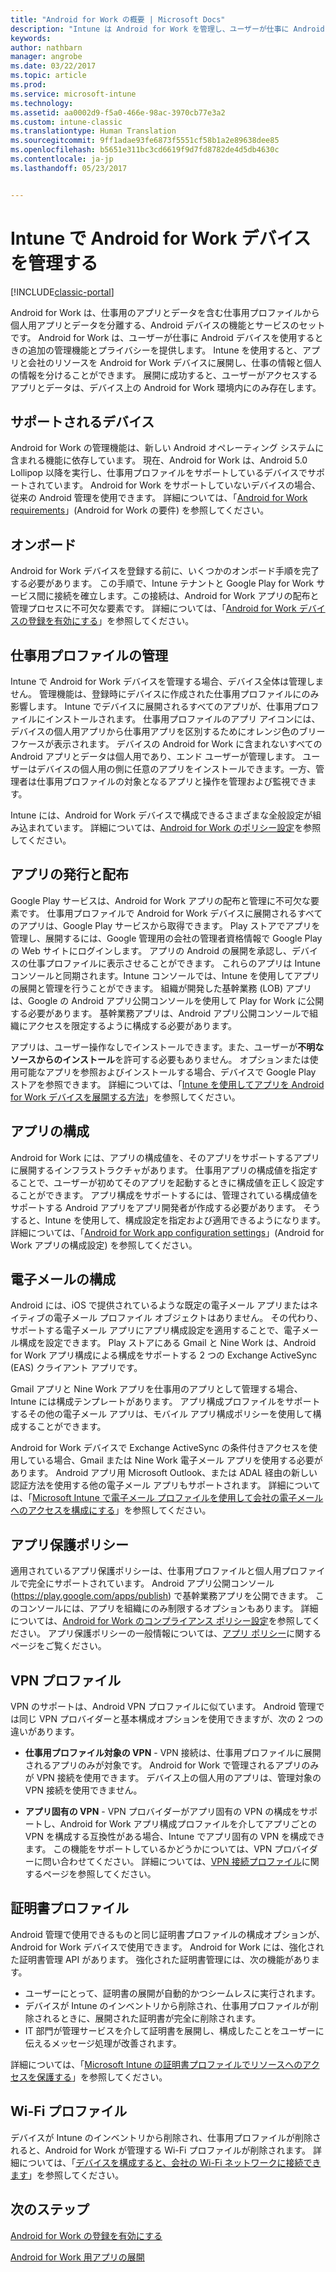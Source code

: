 ```yaml
---
title: "Android for Work の概要 | Microsoft Docs"
description: "Intune は Android for Work を管理し、ユーザーが仕事に Android デバイスを使用するときに追加の管理機能とプライバシーを提供します。"
keywords: 
author: nathbarn
manager: angrobe
ms.date: 03/22/2017
ms.topic: article
ms.prod: 
ms.service: microsoft-intune
ms.technology: 
ms.assetid: aa0002d9-f5a0-466e-98ac-3970cb77e3a2
ms.custom: intune-classic
ms.translationtype: Human Translation
ms.sourcegitcommit: 9ff1adae93fe6873f5551cf58b1a2e89638dee85
ms.openlocfilehash: b5651e311bc3cd6619f9d7fd8782de4d5db4630c
ms.contentlocale: ja-jp
ms.lasthandoff: 05/23/2017


---
```


# <a name="manage-android-for-work-devices-with-intune"></a>Intune で Android for Work デバイスを管理する

[!INCLUDE[classic-portal](../includes/classic-portal.md)]

Android for Work は、仕事用のアプリとデータを含む仕事用プロファイルから個人用アプリとデータを分離する、Android デバイスの機能とサービスのセットです。 Android for Work は、ユーザーが仕事に Android デバイスを使用するときの追加の管理機能とプライバシーを提供します。 Intune を使用すると、アプリと会社のリソースを Android for Work デバイスに展開し、仕事の情報と個人の情報を分けることができます。 展開に成功すると、ユーザーがアクセスするアプリとデータは、デバイス上の Android for Work 環境内にのみ存在します。

## <a name="supported-devices"></a>サポートされるデバイス

Android for Work の管理機能は、新しい Android オペレーティング システムに含まれる機能に依存しています。 現在、Android for Work は、Android 5.0 Lollipop 以降を実行し、仕事用プロファイルをサポートしているデバイスでサポートされています。 Android for Work をサポートしていないデバイスの場合、従来の Android 管理を使用できます。 詳細については、「[Android for Work requirements](https://support.google.com/work/android/answer/6174145?hl=en&ref_topic=6151012)」(Android for Work の要件) を参照してください。

## <a name="onboarding"></a>オンボード

Android for Work デバイスを登録する前に、いくつかのオンボード手順を完了する必要があります。 この手順で、Intune テナントと Google Play for Work サービス間に接続を確立します。この接続は、Android for Work アプリの配布と管理プロセスに不可欠な要素です。 詳細については、「[Android for Work デバイスの登録を有効にする](/intune-classic/deploy-use/set-up-android-for-work)」を参照してください。

## <a name="work-profile-management"></a>仕事用プロファイルの管理

Intune で Android for Work デバイスを管理する場合、デバイス全体は管理しません。 管理機能は、登録時にデバイスに作成された仕事用プロファイルにのみ影響します。 Intune でデバイスに展開されるすべてのアプリが、仕事用プロファイルにインストールされます。 仕事用プロファイルのアプリ アイコンには、デバイスの個人用アプリから仕事用アプリを区別するためにオレンジ色のブリーフケースが表示されます。 デバイスの Android for Work に含まれないすべての Android アプリとデータは個人用であり、エンド ユーザーが管理します。 ユーザーはデバイスの個人用の側に任意のアプリをインストールできます。一方、管理者は仕事用プロファイルの対象となるアプリと操作を管理および監視できます。

Intune には、Android for Work デバイスで構成できるさまざまな全般設定が組み込まれています。 詳細については、[Android for Work のポリシー設定](android-for-work-policy-settings-in-microsoft-intune.md)を参照してください。

## <a name="app-publishing-and-distribution"></a>アプリの発行と配布

Google Play サービスは、Android for Work アプリの配布と管理に不可欠な要素です。 仕事用プロファイルで Android for Work デバイスに展開されるすべてのアプリは、Google Play サービスから取得できます。 Play ストアでアプリを管理し、展開するには、Google 管理用の会社の管理者資格情報で Google Play の Web サイトにログインします。 アプリの Android の展開を承認し、デバイスの仕事プロファイルに表示させることができます。 これらのアプリは Intune コンソールと同期されます。Intune コンソールでは、Intune を使用してアプリの展開と管理を行うことができます。 組織が開発した基幹業務 (LOB) アプリは、Google の Android アプリ公開コンソールを使用して Play for Work に公開する必要があります。 基幹業務アプリは、Android アプリ公開コンソールで組織にアクセスを限定するように構成する必要があります。

アプリは、ユーザー操作なしでインストールできます。また、ユーザーが**不明なソースからのインストール**を許可する必要もありません。 オプションまたは使用可能なアプリを参照およびインストールする場合、デバイスで Google Play ストアを参照できます。 詳細については、「[Intune を使用してアプリを Android for Work デバイスを展開する方法](/intune-classic/deploy-use/android-for-work-apps)」を参照してください。

## <a name="app-configuration"></a>アプリの構成

Android for Work には、アプリの構成値を、そのアプリをサポートするアプリに展開するインフラストラクチャがあります。 仕事用アプリの構成値を指定することで、ユーザーが初めてそのアプリを起動するときに構成値を正しく設定することができます。 アプリ構成をサポートするには、管理されている構成値をサポートする Android アプリをアプリ開発者が作成する必要があります。 そうすると、Intune を使用して、構成設定を指定および適用できるようになります。 詳細については、「[Android for Work app configuration settings](afw-app-configuration-policy.md)」(Android for Work アプリの構成設定) を参照してください。

## <a name="email-configuration"></a>電子メールの構成

Android には、iOS で提供されているような既定の電子メール アプリまたはネイティブの電子メール プロファイル オブジェクトはありません。 その代わり、サポートする電子メール アプリにアプリ構成設定を適用することで、電子メール構成を設定できます。 Play ストアにある Gmail と Nine Work は、Android for Work アプリ構成による構成をサポートする 2 つの Exchange ActiveSync (EAS) クライアント アプリです。

Gmail アプリと Nine Work アプリを仕事用のアプリとして管理する場合、Intune には構成テンプレートがあります。 アプリ構成プロファイルをサポートするその他の電子メール アプリは、モバイル アプリ構成ポリシーを使用して構成することができます。

Android for Work デバイスで Exchange ActiveSync の条件付きアクセスを使用している場合、Gmail または Nine Work 電子メール アプリを使用する必要があります。 Android アプリ用 Microsoft Outlook、または ADAL 経由の新しい認証方法を使用する他の電子メール アプリもサポートされます。 詳細については、「[Microsoft Intune で電子メール プロファイルを使用して会社の電子メールへのアクセスを構成にする](configure-access-to-corporate-email-using-email-profiles-with-microsoft-intune.md)」を参照してください。

## <a name="app-protection-policies"></a>アプリ保護ポリシー

適用されているアプリ保護ポリシーは、仕事用プロファイルと個人用プロファイルで完全にサポートされています。 Android アプリ公開コンソール (https://play.google.com/apps/publish) で基幹業務アプリを公開できます。 このコンソールには、アプリを組織にのみ制限するオプションもあります。 詳細については、[Android for Work のコンプライアンス ポリシー設定](afw-compliance-policy-settings-in-microsoft-intune.md)を参照してください。 アプリ保護ポリシーの一般情報については、[アプリ ポリシー](protect-app-data-using-mobile-app-management-policies-with-microsoft-intune.md)に関するページをご覧ください。

## <a name="vpn-profiles"></a>VPN プロファイル

VPN のサポートは、Android VPN プロファイルに似ています。 Android 管理では同じ VPN プロバイダーと基本構成オプションを使用できますが、次の 2 つの違いがあります。

-  **仕事用プロファイル対象の VPN** - VPN 接続は、仕事用プロファイルに展開されるアプリのみが対象です。 Android for Work で管理されるアプリのみが VPN 接続を使用できます。 デバイス上の個人用のアプリは、管理対象の VPN 接続を使用できません。

-  **アプリ固有の VPN** - VPN プロバイダーがアプリ固有の VPN の構成をサポートし、Android for Work アプリ構成プロファイルを介してアプリごとの VPN を構成する互換性がある場合、Intune でアプリ固有の VPN を構成できます。 この機能をサポートしているかどうかについては、VPN プロバイダーに問い合わせてください。 詳細については、[VPN 接続プロファイル](vpn-connections-in-microsoft-intune.md)に関するページを参照してください。

## <a name="certificate-profiles"></a>証明書プロファイル

Android 管理で使用できるものと同じ証明書プロファイルの構成オプションが、Android for Work デバイスで使用できます。 Android for Work には、強化された証明書管理 API があります。 強化された証明書管理には、次の機能があります。

- ユーザーにとって、証明書の展開が自動的かつシームレスに実行されます。
-  デバイスが Intune のインベントリから削除され、仕事用プロファイルが削除されるときに、展開された証明書が完全に削除されます。
-  IT 部門が管理サービスを介して証明書を展開し、構成したことをユーザーに伝えるメッセージ処理が改善されます。

詳細については、「[Microsoft Intune の証明書プロファイルでリソースへのアクセスを保護する](secure-resource-access-with-certificate-profiles.md)」を参照してください。

## <a name="wi-fi-profiles"></a>Wi-Fi プロファイル

デバイスが Intune のインベントリから削除され、仕事用プロファイルが削除されると、Android for Work が管理する Wi-Fi プロファイルが削除されます。 詳細については、「[デバイスを構成すると、会社の Wi-Fi ネットワークに接続できます](wi-fi-connections-in-microsoft-intune.md)」を参照してください。

## <a name="next-steps"></a>次のステップ
[Android for Work の登録を有効にする](/intune-classic/deploy-use/set-up-android-for-work)

[Android for Work 用アプリの展開](/intune-classic/deploy-use/android-for-work-apps)

